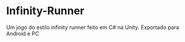 # Infinity-Runner
Um jogo do estilo infinity runner feito em C# na Unity. Exportado para Android e PC
